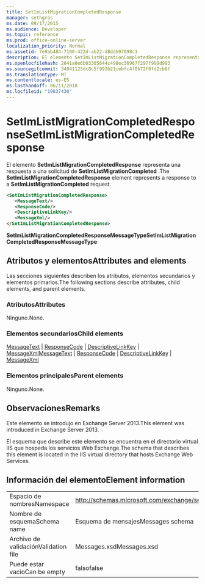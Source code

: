 ```yaml
---
title: SetImListMigrationCompletedResponse
manager: sethgros
ms.date: 09/17/2015
ms.audience: Developer
ms.topic: reference
ms.prod: office-online-server
localization_priority: Normal
ms.assetid: 7e9ab484-7100-422d-ab22-d8ddb97098c1
description: El elemento SetImListMigrationCompletedResponse representa una respuesta a una solicitud de SetImListMigrationCompleted.
ms.openlocfilehash: 2041a0e6b03305644c498ec36967f297f999d993
ms.sourcegitcommit: 34041125dc8c5f993b21cebfc4f8b72f0fd2cb6f
ms.translationtype: MT
ms.contentlocale: es-ES
ms.lasthandoff: 06/11/2018
ms.locfileid: "19837430"
---
```

# <a name="setimlistmigrationcompletedresponse"></a><span data-ttu-id="a118c-103">SetImListMigrationCompletedResponse</span><span class="sxs-lookup"><span data-stu-id="a118c-103">SetImListMigrationCompletedResponse</span></span>

<span data-ttu-id="a118c-104">El elemento **SetImListMigrationCompletedResponse** representa una respuesta a una solicitud de **SetImListMigrationCompleted** .</span><span class="sxs-lookup"><span data-stu-id="a118c-104">The **SetImListMigrationCompletedResponse** element represents a response to a **SetImListMigrationCompleted** request.</span></span> 
  
```XML
<SetImListMigrationCompletedResponse>
   <MessageText/>
   <ResponseCode/>
   <DescriptiveLinkKey/>
   <MessageXml/>
</SetImListMigrationCompletedResponse>
```

 <span data-ttu-id="a118c-105">**SetImListMigrationCompletedResponseMessageType**</span><span class="sxs-lookup"><span data-stu-id="a118c-105">**SetImListMigrationCompletedResponseMessageType**</span></span>
## <a name="attributes-and-elements"></a><span data-ttu-id="a118c-106">Atributos y elementos</span><span class="sxs-lookup"><span data-stu-id="a118c-106">Attributes and elements</span></span>

<span data-ttu-id="a118c-107">Las secciones siguientes describen los atributos, elementos secundarios y elementos primarios.</span><span class="sxs-lookup"><span data-stu-id="a118c-107">The following sections describe attributes, child elements, and parent elements.</span></span>
  
### <a name="attributes"></a><span data-ttu-id="a118c-108">Atributos</span><span class="sxs-lookup"><span data-stu-id="a118c-108">Attributes</span></span>

<span data-ttu-id="a118c-109">Ninguno.</span><span class="sxs-lookup"><span data-stu-id="a118c-109">None.</span></span>
  
### <a name="child-elements"></a><span data-ttu-id="a118c-110">Elementos secundarios</span><span class="sxs-lookup"><span data-stu-id="a118c-110">Child elements</span></span>

<span data-ttu-id="a118c-111">[MessageText](messagetext.md) | [ResponseCode](responsecode.md) | [DescriptiveLinkKey](descriptivelinkkey.md) | [MessageXml](messagexml.md)</span><span class="sxs-lookup"><span data-stu-id="a118c-111">[MessageText](messagetext.md) | [ResponseCode](responsecode.md) | [DescriptiveLinkKey](descriptivelinkkey.md) | [MessageXml](messagexml.md)</span></span>
  
### <a name="parent-elements"></a><span data-ttu-id="a118c-112">Elementos principales</span><span class="sxs-lookup"><span data-stu-id="a118c-112">Parent elements</span></span>

<span data-ttu-id="a118c-113">Ninguno.</span><span class="sxs-lookup"><span data-stu-id="a118c-113">None.</span></span>
  
## <a name="remarks"></a><span data-ttu-id="a118c-114">Observaciones</span><span class="sxs-lookup"><span data-stu-id="a118c-114">Remarks</span></span>

<span data-ttu-id="a118c-115">Este elemento se introdujo en Exchange Server 2013.</span><span class="sxs-lookup"><span data-stu-id="a118c-115">This element was introduced in Exchange Server 2013.</span></span>
  
<span data-ttu-id="a118c-116">El esquema que describe este elemento se encuentra en el directorio virtual IIS que hospeda los servicios Web Exchange.</span><span class="sxs-lookup"><span data-stu-id="a118c-116">The schema that describes this element is located in the IIS virtual directory that hosts Exchange Web Services.</span></span>
  
## <a name="element-information"></a><span data-ttu-id="a118c-117">Información del elemento</span><span class="sxs-lookup"><span data-stu-id="a118c-117">Element information</span></span>

|||
|:-----|:-----|
|<span data-ttu-id="a118c-118">Espacio de nombres</span><span class="sxs-lookup"><span data-stu-id="a118c-118">Namespace</span></span>  <br/> |http://schemas.microsoft.com/exchange/services/2006/messages  <br/> |
|<span data-ttu-id="a118c-119">Nombre de esquema</span><span class="sxs-lookup"><span data-stu-id="a118c-119">Schema name</span></span>  <br/> |<span data-ttu-id="a118c-120">Esquema de mensajes</span><span class="sxs-lookup"><span data-stu-id="a118c-120">Messages schema</span></span>  <br/> |
|<span data-ttu-id="a118c-121">Archivo de validación</span><span class="sxs-lookup"><span data-stu-id="a118c-121">Validation file</span></span>  <br/> |<span data-ttu-id="a118c-122">Messages.xsd</span><span class="sxs-lookup"><span data-stu-id="a118c-122">Messages.xsd</span></span>  <br/> |
|<span data-ttu-id="a118c-123">Puede estar vacío</span><span class="sxs-lookup"><span data-stu-id="a118c-123">Can be empty</span></span>  <br/> |<span data-ttu-id="a118c-124">falso</span><span class="sxs-lookup"><span data-stu-id="a118c-124">false</span></span>  <br/> |
   

